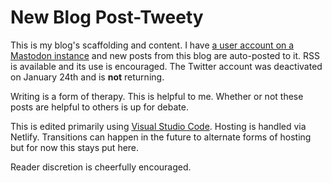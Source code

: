 # New Blog Post-Tweety

This is my blog's scaffolding and content.  I have [a user account on a Mastodon instance](https://mas.to/@smkellat) and new posts from this blog are auto-posted to it.  RSS is available and its use is encouraged.  The Twitter account was deactivated on January 24th and is **not** returning.

Writing is a form of therapy.  This is helpful to me.  Whether or not these posts are helpful to others is up for debate.

This is edited primarily using [Visual Studio Code](https://en.wikipedia.org/w/index.php?title=Visual_Studio_Code&oldid=1128781165).  Hosting is handled via Netlify.  Transitions can happen in the future to alternate forms of hosting but for now this stays put here.

Reader discretion is cheerfully encouraged.
